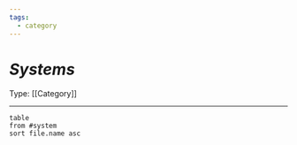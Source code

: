 ```yaml
---
tags:
  - category
---
```

# _Systems_

Type: [[Category]]

----



```dataview
table
from #system 
sort file.name asc
```

